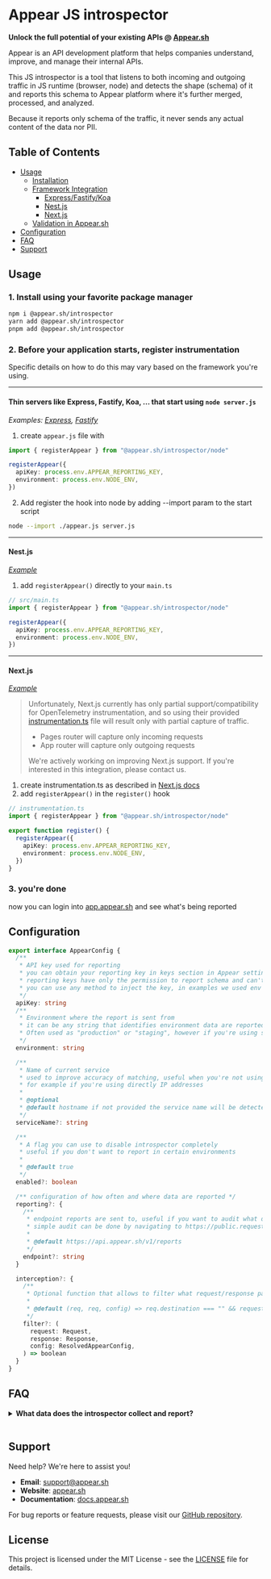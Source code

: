 # Appear JS introspector

**Unlock the full potential of your existing APIs @ [Appear.sh](https://www.appear.sh/)**

Appear is an API development platform that helps companies understand, improve, and manage their internal APIs.

This JS introspector is a tool that listens to both incoming and outgoing traffic in JS runtime (browser, node) and detects the shape (schema) of it and reports this schema to Appear platform where it's further merged, processed, and analyzed.

Because it reports only schema of the traffic, it never sends any actual content of the data nor PII.

## Table of Contents

- [Usage](#usage)
  - [Installation](#1-install-using-your-favorite-package-manager)
  - [Framework Integration](#2-before-your-application-starts-register-instrumentation)
    - [Express/Fastify/Koa](#thin-servers-like-express-fastify-koa--that-start-using-node-serverjs)
    - [Nest.js](#nestjs)
    - [Next.js](#nextjs)
  - [Validation in Appear.sh](#3-youre-done)
- [Configuration](#configuration)
- [FAQ](#faq)
- [Support](#support)

## Usage

### 1. Install using your favorite package manager

```sh
npm i @appear.sh/introspector
yarn add @appear.sh/introspector
pnpm add @appear.sh/introspector
```

### 2. Before your application starts, register instrumentation

Specific details on how to do this may vary based on the framework you're using.

---

#### Thin servers like Express, Fastify, Koa, ... that start using `node server.js`

_Examples: [Express](https://github.com/appear-sh/introspector-js/tree/main/apps/express), [Fastify](https://github.com/appear-sh/introspector-js/tree/main/apps/fastify)_

1. create `appear.js` file with

```ts
import { registerAppear } from "@appear.sh/introspector/node"

registerAppear({
  apiKey: process.env.APPEAR_REPORTING_KEY,
  environment: process.env.NODE_ENV,
})
```

2. Add register the hook into node by adding --import param to the start script

```sh
node --import ./appear.js server.js
```

---

#### Nest.js

_[Example](https://github.com/appear-sh/introspector-js/tree/main/apps/nestjs)_

1. add `registerAppear()` directly to your `main.ts`

```ts
// src/main.ts
import { registerAppear } from "@appear.sh/introspector/node"

registerAppear({
  apiKey: process.env.APPEAR_REPORTING_KEY,
  environment: process.env.NODE_ENV,
})
```

---

#### Next.js

_[Example](https://github.com/appear-sh/introspector-js/tree/main/apps/nextjs)_

> Unfortunately, Next.js currently has only partial support/compatibility for OpenTelemetry instrumentation, and so using their provided [instrumentation.ts](https://nextjs.org/docs/app/api-reference/file-conventions/instrumentation) file will result only with partial capture of traffic.
>
> - Pages router will capture only incoming requests
> - App router will capture only outgoing requests
>
> We're actively working on improving Next.js support. If you're interested in this integration, please contact us.

1. create instrumentation.ts as described in [Next.js docs](https://nextjs.org/docs/app/api-reference/file-conventions/instrumentation)
2. add `registerAppear()` in the `register()` hook

```ts
// instrumentation.ts
import { registerAppear } from "@appear.sh/introspector/node"

export function register() {
  registerAppear({
    apiKey: process.env.APPEAR_REPORTING_KEY,
    environment: process.env.NODE_ENV,
  })
}
```

### 3. you're done

now you can login into [app.appear.sh](https://app.appear.sh) and see what's being reported

## Configuration

```ts
export interface AppearConfig {
  /**
   * API key used for reporting
   * you can obtain your reporting key in keys section in Appear settings
   * reporting keys have only the permission to report schema and can't read any data
   * you can use any method to inject the key, in examples we used env variable
   */
  apiKey: string
  /**
   * Environment where the report is sent from
   * it can be any string that identifies environment data are reported from.
   * Often used as "production" or "staging", however if you're using some form of ephemeral farm feel free to use it's identifier
   */
  environment: string

  /**
   * Name of current service
   * used to improve accuracy of matching, useful when you're not using descriptive host names in incoming requests
   * for example if you're using directly IP addresses
   *
   * @optional
   * @default hostname if not provided the service name will be detected from hostname
   */
  serviceName?: string

  /**
   * A flag you can use to disable introspector completely
   * useful if you don't want to report in certain environments
   *
   * @default true
   */
  enabled?: boolean

  /** configuration of how often and where data are reported */
  reporting?: {
    /**
     * endpoint reports are sent to, useful if you want to audit what data are reported
     * simple audit can be done by navigating to https://public.requestbin.com/r which will give you endpoint url you can paste here and see in the debugger all traffic
     *
     * @default https://api.appear.sh/v1/reports
     */
    endpoint?: string
  }

  interception?: {
    /**
     * Optional function that allows to filter what request/response pair is getting analyzed and reported
     *
     * @default (req, req, config) => req.destination === "" && request.url !== config.reporting.endpoint
     */
    filter?: (
      request: Request,
      response: Response,
      config: ResolvedAppearConfig,
    ) => boolean
  }
}
```

## FAQ

<details>
<summary style="margin-bottom: 1rem;"><strong>What data does the introspector collect and report?</strong></summary>

The introspector only collects and reports the structure (schema) of your API traffic. It does not collect or transmit:

- Actual content of requests or responses
- Personal Identifiable Information (PII)
- Sensitive business data
- Authentication tokens or credentials

For example, if your API receives a request with user data like `{ "name": "John Doe", "email": "john@example.com" }`, the introspector only reports the schema structure:

```jsonc
{
  "type": "object",
  "properties": {
    "name": {
      "type": "string",
      "minLength": 8, // min and max length are calculated based on all the instances we see
      "maxLength": 8,
    },
    "email": {
      "type": "string",
      "minLength": 16,
      "maxLength": 16,
    },
  },
  "required": ["name", "email"], // if some objects contain the fields and some not we'll automatically detect the field as optional
}
```

The actual values are never transmitted.

</details>

## Support

Need help? We're here to assist you!

- **Email**: support@appear.sh
- **Website**: [appear.sh](https://appear.sh)
- **Documentation**: [docs.appear.sh](https://docs.appear.sh)

For bug reports or feature requests, please visit our [GitHub repository](https://github.com/appear-sh/introspector-js).

## License

This project is licensed under the MIT License - see the [LICENSE](LICENSE) file for details.
